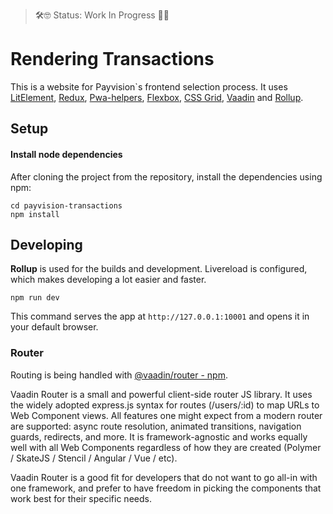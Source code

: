 > 🛠🤓 Status: Work In Progress 🥒🥑

# Rendering Transactions

This is a website for Payvision`s frontend selection process. It uses [LitElement](https://lit-element.polymer-project.org/guide), [Redux](https://redux.js.org/introduction/getting-started), [Pwa-helpers](https://github.com/Polymer/pwa-helpers), [Flexbox](https://css-tricks.com/snippets/css/a-guide-to-flexbox/), [CSS Grid](https://css-tricks.com/snippets/css/complete-guide-grid/), [Vaadin](https://www.npmjs.com/package/@vaadin/router) and [Rollup](https://www.npmjs.com/package/rollup). 

## Setup

#### Install node dependencies 

After cloning the project from the repository, install the dependencies using npm:

    cd payvision-transactions
    npm install

## Developing

**Rollup** is used for the builds and development. Livereload is configured, which makes developing a lot easier and faster.

    npm run dev

This command serves the app at `http://127.0.0.1:10001` and opens it in your default browser.

### Router

Routing is being handled with [@vaadin/router - npm](https://www.npmjs.com/package/@vaadin/router).

Vaadin Router is a small and powerful client-side router JS library. It uses the widely adopted express.js syntax for routes (/users/:id) to map URLs to Web Component views. All features one might expect from a modern router are supported: async route resolution, animated transitions, navigation guards, redirects, and more. It is framework-agnostic and works equally well with all Web Components regardless of how they are created (Polymer / SkateJS / Stencil / Angular / Vue / etc).

Vaadin Router is a good fit for developers that do not want to go all-in with one framework, and prefer to have freedom in picking the components that work best for their specific needs.